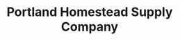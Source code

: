 ---
title: "Portland Homestead Supply Company"
url: /portland/portland-homestead-supply-company/
shop: houseware
---